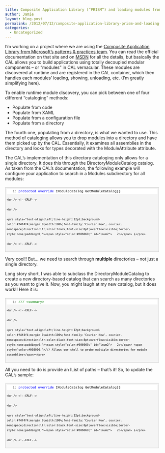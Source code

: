 ```yaml
---
title: Composite Application Library (“PRISM”) and loading modules from multiple directories
author: Jamie
layout: blog-post
permalink: /2012/07/12/composite-application-library-prism-and-loading-modules-from-multiple-directories/
categories:
  - Uncategorized
---
```

I’m working on a project where we are using the <a href="http://www.codeplex.com/CompositeWPF" target="_blank">Composite Application Library from Microsoft’s patterns & practices team</a>. You can read the official documentation on that site and on <a href="http://msdn.microsoft.com/en-us/library/cc707819.aspx" target="_blank">MSDN</a> for all the details, but basically the CAL allows you to build applications using totally decoupled modular components – or “modules” in CAL vernacular. These modules are discovered at runtime and are registered in the CAL container, which then handles each modules’ loading, showing, unloading, etc. (I’m greatly simplifying here).

To enable runtime module discovery, you can pick between one of four different “cataloging” methods:

  * Populate from code 
  * Populate from XAML 
  * Populate from a configuration file 
  * Populate from a directory 

The fourth one, populating from a directory, is what we wanted to use. This method of cataloging allows you to drop modules into a directory and have them picked up by the CAL. Essentially, it examines all assemblies in the directory and looks for types decorated with the ModuleAttribute attribute. 

The CAL’s implementation of this directory cataloging only allows for a single directory. It does this through the DirectoryModuleCatalog catalog. As taken from the CAL’s documentation, the following example will configure your application to search in a Modules subdirectory for all modules:

<div style="border-bottom:silver 1px solid;text-align:left;border-left:silver 1px solid;line-height:12pt;background-color:#f4f4f4;margin:20px 0 10px;width:97.5%;font-family:'Courier New', courier, monospace;direction:ltr;max-height:200px;font-size:8pt;overflow:auto;border-top:silver 1px solid;cursor:text;border-right:silver 1px solid;padding:4px;" id="codeSnippetWrapper">
  <div style="text-align:left;line-height:12pt;background-color:#f4f4f4;width:100%;font-family:'Courier New', courier, monospace;direction:ltr;color:black;font-size:8pt;overflow:visible;border-style:none;padding:0;" id="codeSnippet">
    <pre style="text-align:left;line-height:12pt;background-color:white;margin:0;width:100%;font-family:'Courier New', courier, monospace;direction:ltr;color:black;font-size:8pt;overflow:visible;border-style:none;padding:0;"><span style="color:#606060;" id="lnum1">   1:</span> <span style="color:#0000ff;">protected</span> <span style="color:#0000ff;">override</span> IModuleCatalog GetModuleCatalog()</pre>
    
    <br /> <!--CRLF-->
    
    <br /> 
    
    <pre style="text-align:left;line-height:12pt;background-color:#f4f4f4;margin:0;width:100%;font-family:'Courier New', courier, monospace;direction:ltr;color:black;font-size:8pt;overflow:visible;border-style:none;padding:0;"><span style="color:#606060;" id="lnum2">   2:</span> {</pre>
    
    <br /> <!--CRLF-->
    
    <br /> 
    
    <pre style="text-align:left;line-height:12pt;background-color:white;margin:0;width:100%;font-family:'Courier New', courier, monospace;direction:ltr;color:black;font-size:8pt;overflow:visible;border-style:none;padding:0;"><span style="color:#606060;" id="lnum3">   3:</span>     <span style="color:#0000ff;">return</span> <span style="color:#0000ff;">new</span> DirectoryModuleCatalog() {ModulePath = <span style="color:#006080;">@".Modules"</span>};</pre>
    
    <br /> <!--CRLF-->
    
    <br /> 
    
    <pre style="text-align:left;line-height:12pt;background-color:#f4f4f4;margin:0;width:100%;font-family:'Courier New', courier, monospace;direction:ltr;color:black;font-size:8pt;overflow:visible;border-style:none;padding:0;"><span style="color:#606060;" id="lnum4">   4:</span> }</pre>
    
    <br /> <!--CRLF-->
  </div>
</div>

Very cool!! But… we need to search through **multiple** directories – not just a single directory.

Long story short, I was able to subclass the DirectoryModuleCatalog to create a new directory-based catalog that can search as many directories as you want to give it. Now, you might laugh at my new catalog, but it does work!! Here it is:

<div style="border-bottom:silver 1px solid;text-align:left;border-left:silver 1px solid;line-height:12pt;background-color:#f4f4f4;margin:20px 0 10px;width:97.5%;font-family:'Courier New', courier, monospace;direction:ltr;max-height:200px;font-size:8pt;overflow:auto;border-top:silver 1px solid;cursor:text;border-right:silver 1px solid;padding:4px;" id="codeSnippetWrapper">
  <div style="text-align:left;line-height:12pt;background-color:#f4f4f4;width:100%;font-family:'Courier New', courier, monospace;direction:ltr;color:black;font-size:8pt;overflow:visible;border-style:none;padding:0;" id="codeSnippet">
    <pre style="text-align:left;line-height:12pt;background-color:white;margin:0;width:100%;font-family:'Courier New', courier, monospace;direction:ltr;color:black;font-size:8pt;overflow:visible;border-style:none;padding:0;"><span style="color:#606060;" id="lnum1">   1:</span> <span style="color:#008000;">/// &lt;summary&gt;</span></pre>
    
    <br /> <!--CRLF-->
    
    <br /> 
    
    <pre style="text-align:left;line-height:12pt;background-color:#f4f4f4;margin:0;width:100%;font-family:'Courier New', courier, monospace;direction:ltr;color:black;font-size:8pt;overflow:visible;border-style:none;padding:0;"><span style="color:#606060;" id="lnum2">   2:</span> <span style="color:#008000;">/// Allows our shell to probe multiple directories for module assemblies</span></pre>
    
    <br /> <!--CRLF-->
    
    <br /> 
    
    <pre style="text-align:left;line-height:12pt;background-color:white;margin:0;width:100%;font-family:'Courier New', courier, monospace;direction:ltr;color:black;font-size:8pt;overflow:visible;border-style:none;padding:0;"><span style="color:#606060;" id="lnum3">   3:</span> <span style="color:#008000;">/// &lt;/summary&gt;</span></pre>
    
    <br /> <!--CRLF-->
    
    <br /> 
    
    <pre style="text-align:left;line-height:12pt;background-color:#f4f4f4;margin:0;width:100%;font-family:'Courier New', courier, monospace;direction:ltr;color:black;font-size:8pt;overflow:visible;border-style:none;padding:0;"><span style="color:#606060;" id="lnum4">   4:</span> <span style="color:#0000ff;">public</span> <span style="color:#0000ff;">class</span> MultipleDirectoryModuleCatalog : DirectoryModuleCatalog</pre>
    
    <br /> <!--CRLF-->
    
    <br /> 
    
    <pre style="text-align:left;line-height:12pt;background-color:white;margin:0;width:100%;font-family:'Courier New', courier, monospace;direction:ltr;color:black;font-size:8pt;overflow:visible;border-style:none;padding:0;"><span style="color:#606060;" id="lnum5">   5:</span> {</pre>
    
    <br /> <!--CRLF-->
    
    <br /> 
    
    <pre style="text-align:left;line-height:12pt;background-color:#f4f4f4;margin:0;width:100%;font-family:'Courier New', courier, monospace;direction:ltr;color:black;font-size:8pt;overflow:visible;border-style:none;padding:0;"><span style="color:#606060;" id="lnum6">   6:</span>     <span style="color:#0000ff;">private</span> <span style="color:#0000ff;">readonly</span> IList&lt;<span style="color:#0000ff;">string</span>&gt; _pathsToProbe;</pre>
    
    <br /> <!--CRLF-->
    
    <br /> 
    
    <pre style="text-align:left;line-height:12pt;background-color:white;margin:0;width:100%;font-family:'Courier New', courier, monospace;direction:ltr;color:black;font-size:8pt;overflow:visible;border-style:none;padding:0;"><span style="color:#606060;" id="lnum7">   7:</span>      </pre>
    
    <br /> <!--CRLF-->
    
    <br /> 
    
    <pre style="text-align:left;line-height:12pt;background-color:#f4f4f4;margin:0;width:100%;font-family:'Courier New', courier, monospace;direction:ltr;color:black;font-size:8pt;overflow:visible;border-style:none;padding:0;"><span style="color:#606060;" id="lnum8">   8:</span>     <span style="color:#008000;">/// &lt;summary&gt;</span></pre>
    
    <br /> <!--CRLF-->
    
    <br /> 
    
    <pre style="text-align:left;line-height:12pt;background-color:white;margin:0;width:100%;font-family:'Courier New', courier, monospace;direction:ltr;color:black;font-size:8pt;overflow:visible;border-style:none;padding:0;"><span style="color:#606060;" id="lnum9">   9:</span>     <span style="color:#008000;">/// Initializes a new instance of the MultipleDirectoryModuleCatalog class.</span></pre>
    
    <br /> <!--CRLF-->
    
    <br /> 
    
    <pre style="text-align:left;line-height:12pt;background-color:#f4f4f4;margin:0;width:100%;font-family:'Courier New', courier, monospace;direction:ltr;color:black;font-size:8pt;overflow:visible;border-style:none;padding:0;"><span style="color:#606060;" id="lnum10">  10:</span>     <span style="color:#008000;">/// &lt;/summary&gt;</span></pre>
    
    <br /> <!--CRLF-->
    
    <br /> 
    
    <pre style="text-align:left;line-height:12pt;background-color:white;margin:0;width:100%;font-family:'Courier New', courier, monospace;direction:ltr;color:black;font-size:8pt;overflow:visible;border-style:none;padding:0;"><span style="color:#606060;" id="lnum11">  11:</span>     <span style="color:#008000;">/// &lt;param name="pathsToProbe"&gt;An IList of paths to probe for modules.&lt;/param&gt;</span></pre>
    
    <br /> <!--CRLF-->
    
    <br /> 
    
    <pre style="text-align:left;line-height:12pt;background-color:#f4f4f4;margin:0;width:100%;font-family:'Courier New', courier, monospace;direction:ltr;color:black;font-size:8pt;overflow:visible;border-style:none;padding:0;"><span style="color:#606060;" id="lnum12">  12:</span>     <span style="color:#0000ff;">public</span> MultipleDirectoryModuleCatalog(IList&lt;<span style="color:#0000ff;">string</span>&gt; pathsToProbe)</pre>
    
    <br /> <!--CRLF-->
    
    <br /> 
    
    <pre style="text-align:left;line-height:12pt;background-color:white;margin:0;width:100%;font-family:'Courier New', courier, monospace;direction:ltr;color:black;font-size:8pt;overflow:visible;border-style:none;padding:0;"><span style="color:#606060;" id="lnum13">  13:</span>     {</pre>
    
    <br /> <!--CRLF-->
    
    <br /> 
    
    <pre style="text-align:left;line-height:12pt;background-color:#f4f4f4;margin:0;width:100%;font-family:'Courier New', courier, monospace;direction:ltr;color:black;font-size:8pt;overflow:visible;border-style:none;padding:0;"><span style="color:#606060;" id="lnum14">  14:</span>         _pathsToProbe = pathsToProbe;     </pre>
    
    <br /> <!--CRLF-->
    
    <br /> 
    
    <pre style="text-align:left;line-height:12pt;background-color:white;margin:0;width:100%;font-family:'Courier New', courier, monospace;direction:ltr;color:black;font-size:8pt;overflow:visible;border-style:none;padding:0;"><span style="color:#606060;" id="lnum15">  15:</span>     }</pre>
    
    <br /> <!--CRLF-->
    
    <br /> 
    
    <pre style="text-align:left;line-height:12pt;background-color:#f4f4f4;margin:0;width:100%;font-family:'Courier New', courier, monospace;direction:ltr;color:black;font-size:8pt;overflow:visible;border-style:none;padding:0;"><span style="color:#606060;" id="lnum16">  16:</span>  </pre>
    
    <br /> <!--CRLF-->
    
    <br /> 
    
    <pre style="text-align:left;line-height:12pt;background-color:white;margin:0;width:100%;font-family:'Courier New', courier, monospace;direction:ltr;color:black;font-size:8pt;overflow:visible;border-style:none;padding:0;"><span style="color:#606060;" id="lnum17">  17:</span>     <span style="color:#008000;">/// &lt;summary&gt;</span></pre>
    
    <br /> <!--CRLF-->
    
    <br /> 
    
    <pre style="text-align:left;line-height:12pt;background-color:#f4f4f4;margin:0;width:100%;font-family:'Courier New', courier, monospace;direction:ltr;color:black;font-size:8pt;overflow:visible;border-style:none;padding:0;"><span style="color:#606060;" id="lnum18">  18:</span>     <span style="color:#008000;">/// Provides multiple-path loading of modules over the default &lt;see cref="DirectoryModuleCatalog.InnerLoad"/&gt; method.</span></pre>
    
    <br /> <!--CRLF-->
    
    <br /> 
    
    <pre style="text-align:left;line-height:12pt;background-color:white;margin:0;width:100%;font-family:'Courier New', courier, monospace;direction:ltr;color:black;font-size:8pt;overflow:visible;border-style:none;padding:0;"><span style="color:#606060;" id="lnum19">  19:</span>     <span style="color:#008000;">/// &lt;/summary&gt;</span></pre>
    
    <br /> <!--CRLF-->
    
    <br /> 
    
    <pre style="text-align:left;line-height:12pt;background-color:#f4f4f4;margin:0;width:100%;font-family:'Courier New', courier, monospace;direction:ltr;color:black;font-size:8pt;overflow:visible;border-style:none;padding:0;"><span style="color:#606060;" id="lnum20">  20:</span>     <span style="color:#0000ff;">protected</span> <span style="color:#0000ff;">override</span> <span style="color:#0000ff;">void</span> InnerLoad()</pre>
    
    <br /> <!--CRLF-->
    
    <br /> 
    
    <pre style="text-align:left;line-height:12pt;background-color:white;margin:0;width:100%;font-family:'Courier New', courier, monospace;direction:ltr;color:black;font-size:8pt;overflow:visible;border-style:none;padding:0;"><span style="color:#606060;" id="lnum21">  21:</span>     {</pre>
    
    <br /> <!--CRLF-->
    
    <br /> 
    
    <pre style="text-align:left;line-height:12pt;background-color:#f4f4f4;margin:0;width:100%;font-family:'Courier New', courier, monospace;direction:ltr;color:black;font-size:8pt;overflow:visible;border-style:none;padding:0;"><span style="color:#606060;" id="lnum22">  22:</span>         <span style="color:#0000ff;">foreach</span> (<span style="color:#0000ff;">string</span> path <span style="color:#0000ff;">in</span> _pathsToProbe)</pre>
    
    <br /> <!--CRLF-->
    
    <br /> 
    
    <pre style="text-align:left;line-height:12pt;background-color:white;margin:0;width:100%;font-family:'Courier New', courier, monospace;direction:ltr;color:black;font-size:8pt;overflow:visible;border-style:none;padding:0;"><span style="color:#606060;" id="lnum23">  23:</span>         {</pre>
    
    <br /> <!--CRLF-->
    
    <br /> 
    
    <pre style="text-align:left;line-height:12pt;background-color:#f4f4f4;margin:0;width:100%;font-family:'Courier New', courier, monospace;direction:ltr;color:black;font-size:8pt;overflow:visible;border-style:none;padding:0;"><span style="color:#606060;" id="lnum24">  24:</span>             ModulePath = path;</pre>
    
    <br /> <!--CRLF-->
    
    <br /> 
    
    <pre style="text-align:left;line-height:12pt;background-color:white;margin:0;width:100%;font-family:'Courier New', courier, monospace;direction:ltr;color:black;font-size:8pt;overflow:visible;border-style:none;padding:0;"><span style="color:#606060;" id="lnum25">  25:</span>             <span style="color:#0000ff;">base</span>.InnerLoad();</pre>
    
    <br /> <!--CRLF-->
    
    <br /> 
    
    <pre style="text-align:left;line-height:12pt;background-color:#f4f4f4;margin:0;width:100%;font-family:'Courier New', courier, monospace;direction:ltr;color:black;font-size:8pt;overflow:visible;border-style:none;padding:0;"><span style="color:#606060;" id="lnum26">  26:</span>         }</pre>
    
    <br /> <!--CRLF-->
    
    <br /> 
    
    <pre style="text-align:left;line-height:12pt;background-color:white;margin:0;width:100%;font-family:'Courier New', courier, monospace;direction:ltr;color:black;font-size:8pt;overflow:visible;border-style:none;padding:0;"><span style="color:#606060;" id="lnum27">  27:</span>     }</pre>
    
    <br /> <!--CRLF-->
    
    <br /> 
    
    <pre style="text-align:left;line-height:12pt;background-color:#f4f4f4;margin:0;width:100%;font-family:'Courier New', courier, monospace;direction:ltr;color:black;font-size:8pt;overflow:visible;border-style:none;padding:0;"><span style="color:#606060;" id="lnum28">  28:</span> }</pre>
    
    <br /> <!--CRLF-->
  </div>
</div></p> 

All you need to do is provide an IList<string> of paths – that’s it! So, to update the CAL’s sample:

<div style="border-bottom:silver 1px solid;text-align:left;border-left:silver 1px solid;line-height:12pt;background-color:#f4f4f4;margin:20px 0 10px;width:97.5%;font-family:'Courier New', courier, monospace;direction:ltr;max-height:200px;font-size:8pt;overflow:auto;border-top:silver 1px solid;cursor:text;border-right:silver 1px solid;padding:4px;" id="codeSnippetWrapper">
  <div style="text-align:left;line-height:12pt;background-color:#f4f4f4;width:100%;font-family:'Courier New', courier, monospace;direction:ltr;color:black;font-size:8pt;overflow:visible;border-style:none;padding:0;" id="codeSnippet">
    <pre style="text-align:left;line-height:12pt;background-color:white;margin:0;width:100%;font-family:'Courier New', courier, monospace;direction:ltr;color:black;font-size:8pt;overflow:visible;border-style:none;padding:0;"><span style="color:#606060;" id="lnum1">   1:</span> <span style="color:#0000ff;">protected</span> <span style="color:#0000ff;">override</span> IModuleCatalog GetModuleCatalog()</pre>
    
    <br /> <!--CRLF-->
    
    <br /> 
    
    <pre style="text-align:left;line-height:12pt;background-color:#f4f4f4;margin:0;width:100%;font-family:'Courier New', courier, monospace;direction:ltr;color:black;font-size:8pt;overflow:visible;border-style:none;padding:0;"><span style="color:#606060;" id="lnum2">   2:</span> {</pre>
    
    <br /> <!--CRLF-->
    
    <br /> 
    
    <pre style="text-align:left;line-height:12pt;background-color:white;margin:0;width:100%;font-family:'Courier New', courier, monospace;direction:ltr;color:black;font-size:8pt;overflow:visible;border-style:none;padding:0;"><span style="color:#606060;" id="lnum3">   3:</span>     IList&lt;<span style="color:#0000ff;">string</span>&gt; pathsToProbe = GetPathsToProbe();</pre>
    
    <br /> <!--CRLF-->
    
    <br /> 
    
    <pre style="text-align:left;line-height:12pt;background-color:#f4f4f4;margin:0;width:100%;font-family:'Courier New', courier, monospace;direction:ltr;color:black;font-size:8pt;overflow:visible;border-style:none;padding:0;"><span style="color:#606060;" id="lnum4">   4:</span>     <span style="color:#0000ff;">return</span> <span style="color:#0000ff;">new</span> MultipleDirectoryModuleCatalog(pathsToProbe);</pre>
    
    <br /> <!--CRLF-->
    
    <br /> 
    
    <pre style="text-align:left;line-height:12pt;background-color:white;margin:0;width:100%;font-family:'Courier New', courier, monospace;direction:ltr;color:black;font-size:8pt;overflow:visible;border-style:none;padding:0;"><span style="color:#606060;" id="lnum5">   5:</span> }</pre>
    
    <br /> <!--CRLF-->
  </div>
</div>

<img src="http://geekswithblogs.net/jkurtz/aggbug/137638.aspx" width="1" height="1" />